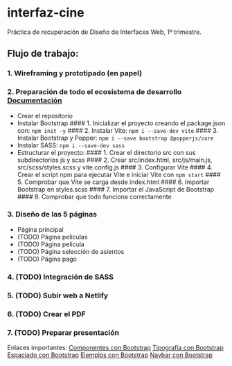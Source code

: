# interfaz-cine
 Práctica de recuperación de Diseño de Interfaces Web, 1º trimestre.

 ## Flujo de trabajo:
  ### 1. Wireframing y prototipado (en papel)
  ### 2. Preparación de todo el ecosistema de desarrollo [Documentación](https://getbootstrap.esdocu.com/docs/5.3/getting-started/vite/)
   - Crear el repositorio
   - Instalar Bootstrap
    #### 1. Inicializar el proyecto creando el package.json con: `npm init -y`
    #### 2. Instalar Vite: `npm i --save-dev vite`
    #### 3. Instalar Bootstrap y Popper: `npm i --save bootstrap @popperjs/core`
   - Instalar SASS: `npm i --save-dev sass`
   - Estructurar el proyecto:
    #### 1. Crear el directorio src con sus subdirectorios js y scss
    #### 2. Crear src/index.html, src/js/main.js, src/scss/styles.scss y vite.config.js
    #### 3. Configurar Vite
    #### 4. Crear el script npm para ejecutar Vite e iniciar Vite con `npm start`
    #### 5. Comprobar que Vite se carga desde index.html
    #### 6. Importar Bootstrap en styles.scss
    #### 7. Importar el JavaScript de Bootstrap
    #### 8. Comprobar que todo funciona correctamente
  ### 3. Diseño de las 5 páginas
   - Página principal
   - (TODO) Página películas
   - (TODO) Página película
   - (TODO) Página selección de asientos
   - (TODO) Página pago
  ### 4. (TODO) Integración de SASS
  ### 5. (TODO) Subir web a Netlify
  ### 6. (TODO) Crear el PDF
  ### 7. (TODO) Preparar presentación

Enlaces importantes:
[Componentes con Bootstrap](https://getbootstrap.esdocu.com/docs/5.3/components/)
[Tipografía con Bootstrap](https://getbootstrap.esdocu.com/docs/5.1/content/typography/)
[Espaciado con Bootstrap](https://getbootstrap.com/docs/4.0/utilities/spacing/)
[Ejemplos con Bootstrap](https://getbootstrap.esdocu.com/docs/5.3/examples/)
[Navbar con Bootstrap](https://getbootstrap.esdocu.com/docs/5.3/components/navbar/)
